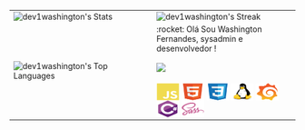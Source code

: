 <!DOCTYPE html>
<html lang="en">
<head>
<meta charset="UTF-8">
<meta name="viewport" content="width=device-width, initial-scale=1.0">
</head>
<body>

<table>
  <tr>
    <td width="50%">
        <img src="https://github-readme-stats.vercel.app/api?username=dev1washington&theme=prussian&show_icons=true&hide_border=false&count_private=true" alt="dev1washington's Stats" style="width: 100%;">
    </td>
    <td width="50%">
        <img src="https://github-readme-streak-stats.herokuapp.com/?user=dev1washington&theme=prussian&hide_border=false" alt="dev1washington's Streak" style="width: 100%;">
    </td>
  </tr>
  <tr>
    <td width="50%">
        <img src="https://github-readme-stats.vercel.app/api/top-langs/?username=dev1washington&theme=prussian&show_icons=true&hide_border=false&layout=compact" alt="dev1washington's Top Languages" style="width: 100%;">
    </td>
    <td>
        :rocket: Olá Sou  Washington Fernandes, sysadmin e desenvolvedor !
      <br><br>
        <a href="https://www.linkedin.com/in/washington-fernandes-" target="_blank"><img src="https://img.shields.io/badge/-LinkedIn-%230077B5?style=for-the-    badge&logo=linkedin&logoColor=white" target="_blank"></a> 
  <div style="display: inline_block"><br>
  <img align="center" alt="Wash-Js" height="30" width="40" src="https://raw.githubusercontent.com/devicons/devicon/master/icons/javascript/javascript-plain.svg">
  <img align="center" alt="Wash-HTML" height="30" width="40" src="https://raw.githubusercontent.com/devicons/devicon/master/icons/html5/html5-original.svg">
  <img align="center" alt="Wash-CSS" height="30" width="40" src="https://raw.githubusercontent.com/devicons/devicon/master/icons/css3/css3-original.svg">
  <img align="center" alt="Wash-Linux" height="30" width="40" src="https://raw.githubusercontent.com/devicons/devicon/master/icons/linux/linux-original.svg">
  <img align="center" alt="Wash-Linux" height="30" width="40" src="https://raw.githubusercontent.com/devicons/devicon/master/icons/grafana/grafana-original.svg">
  <img align="center" alt="Wash-Csharp" height="30" width="40" src="https://raw.githubusercontent.com/devicons/devicon/master/icons/csharp/csharp-original.svg">
  <img align="center" alt="Wash-Csharp" height="30" width="40" src="https://raw.githubusercontent.com/devicons/devicon/master/icons/sass/sass-original.svg">  
    <cib-attribution-item class="attribution-wrapper" show="" product="shoreline" goldilocks="" appearance="PILL" tabindex="0"></cib-attribution-item>
    <a class="attribution-item" target="_blank" h="ID=SERP,5043.1" href="https://www.dio.me/" aria-label="DIO | Codifique o seu futuro global agora" data-citationid="691f6361-de8b-c9aa-6be3-3782bcd1b1f1">
  
  </a>
</div>
    </td>
</body>
</html>
